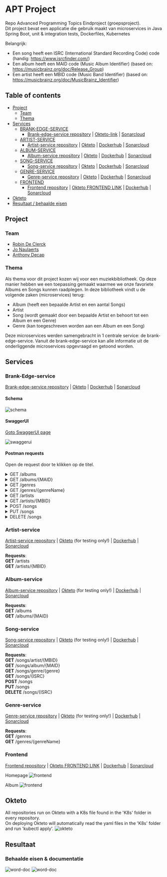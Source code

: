 # APT Project
Repo Advanced Programming Topics Eindproject (groepsproject).\
Dit project bevat een applicatie die gebruik maakt van microservices in Java Spring Boot, unit & integration tests, Dockerfiles, Kubernetes

Belangrijk:
- Een song heeft een ISRC (International Standard Recording Code) code (handig: https://www.isrcfinder.com/)
- Een album heeft een MAID code (Music Album Identifier)  (based on: https://musicbrainz.org/doc/Release_Group)
- Een artist heeft een MBID code (Music Band Identifier) (based on: https://musicbrainz.org/doc/MusicBrainz_Identifier)

## Table of contents

- [Project](#project)
  - [Team](#team)
  - [Thema](#thema)
- [Services](#services)
  - [BRANK-EDGE-SERVICE](#brank-edge-service)
    - [Brank-edge-service repository](https://github.com/RobinDeClerck/brank-edge-service) |
      [Okteto-link](https://brank-edge-service-server-robindeclerck.cloud.okteto.net/) |
      [Sonarcloud](https://sonarcloud.io/project/overview?id=RobinDeClerck_brank-edge-service)
  - [ARTIST-SERVICE](#brank-edge-service)
    - [Artist-service repository](https://github.com/RobinDeClerck/artist-service) |
      [Okteto](https://artist-service-server-robindeclerck.cloud.okteto.net) |
      [Dockerhub](https://hub.docker.com/repository/docker/robindeclerck/artist-service) |
      [Sonarcloud](https://sonarcloud.io/project/overview?id=RobinDeClerck_artist-service)
  - [ALBUM-SERVICE](#album-service)
    - [Album-service repository](https://github.com/RobinDeClerck/album-service) |
      [Okteto](https://album-service-server-robindeclerck.cloud.okteto.net) |
      [Dockerhub](https://hub.docker.com/repository/docker/robindeclerck/album-service) |
      [Sonarcloud](https://sonarcloud.io/project/overview?id=RobinDeClerck_album-service)
  - [SONG-SERVICE](#song-service)
    - [Song-service repository](https://github.com/anthonydecap/service-song) |
      [Okteto](https://song-service-server-robindeclerck.cloud.okteto.net/) |
      [Dockerhub](https://hub.docker.com/r/realnigel/song-service) |
      [Sonarcloud](https://sonarcloud.io/project/overview?id=anthonydecap_service-song)
  - [GENRE-SERVICE](#genre-service)
    - [Genre-service repository](https://github.com/JoNaulaerts/genre-service) |
      [Okteto](https://genre-service-server-robindeclerck.cloud.okteto.net/) |
      [Dockerhub](https://hub.docker.com/r/jonaulaerts/genre-service) |
      [Sonarcloud](https://sonarcloud.io/project/overview?id=JoNaulaerts_genre-service)
  - [FRONTEND](#frontend)
    - [Frontend repository](https://github.com/RobinDeClerck/music-frontend) |
      [Okteto FRONTEND LINK](https://frontend-server-robindeclerck.cloud.okteto.net/) |
      [Dockerhub](https://hub.docker.com/repository/docker/robindeclerck/music-frontend) |
      [Sonarcloud](https://sonarcloud.io/project/overview?id=RobinDeClerck_music-frontend)
- [Okteto](#okteto)
- [Resultaat / behaalde eisen](#resultaat)


## Project

### Team

- [Robin De Clerck](https://github.com/RobinDeClerck)
- [Jo Naulaerts](https://github.com/JoNaulaerts)
- [Anthony Decap](https://github.com/anthonydecap)

### Thema

Als thema voor dit project kozen wij voor een muziekbibliotheek. Op deze manier hebben we een toepassing gemaakt waarmee we onze favoriete Albums en Songs kunnen raadplegen. In deze bibliotheek vindt u de volgende zaken (microservices) terug:

- Album (heeft een bepaalde Artist en een aantal Songs)
- Artist
- Song (wordt gemaakt door een bepaalde Artist en behoort tot een Album en een Genre)
- Genre (kan toegeschreven worden aan een Album en een Song)

Deze microservices werden samengebracht in 1 centrale service: de brank-edge-service. Vanuit de brank-edge-service kan alle informatie uit de onderliggende microservices opgevraagd en getoond worden.

## Services

### Brank-Edge-service

[Brank-edge-service repository](https://github.com/RobinDeClerck/brank-edge-service) |
[Okteto](https://brank-edge-service-server-robindeclerck.cloud.okteto.net/) |
[Dockerhub](https://hub.docker.com/repository/docker/robindeclerck/brank-edge-service) |
[Sonarcloud](https://sonarcloud.io/project/overview?id=RobinDeClerck_brank-edge-service)

#### Schema

![schema](https://cdn.discordapp.com/attachments/668890794882629662/929112690348154970/APT-Schema.png)

#### SwaggerUI
[Goto SwaggerUI page](https://brank-edge-service-server-robindeclerck.cloud.okteto.net/swagger-ui.html)

![swaggerui](https://cdn.discordapp.com/attachments/668890794882629662/929112778541764628/unknown.png)


#### Postman requests

Open de request door te klikken op de titel.
<details><summary>GET /albums</summary>

Used: [https://brank-edge-service-server-robindeclerck.cloud.okteto.net/albums](https://brank-edge-service-server-robindeclerck.cloud.okteto.net/albums)

```json
[
  {
    "name": "Typhoons",
    "image": "https://i.scdn.co/image/ab67616d00001e02712b9c0f9a8d380e26a95c1c",
    "genre": "Rock",
    "artist": {
      "id": "61d742963c4cd92feb017481",
      "name": "Royal Blood",
      "type": "Rock duo",
      "originCountry": "United Kingdom",
      "members": [
        "Mike Kerr",
        "Ben Thatcher"
      ],
      "bannerImage": "https://i.scdn.co/image/ab676186000010164ecf014fa786e9c5dfffe37c",
      "mbid": "aa62b28e-b6d4-4086-91d4-e5fac1ed56f3"
    },
    "songs": [
      {
        "id": "61d742a0e3506c28e7334b5b",
        "genre": "Rock",
        "title": "string",
        "length": 0,
        "url": "string",
        "mbid": "aa62b28e-b6d4-4086-91d4-e5fac1ed56f3",
        "maid": "dd7e7ced-a44d-4ce5-9654-c60a0d71fc51",
        "isrc": "GBAHT2000193"
      },
      {
        "id": "61d742a0e3506c28e7334b5c",
        "genre": "Rock",
        "title": "Oblivion",
        "length": 161,
        "url": "3Ye5icBka8ODjcaEQakPvZ",
        "mbid": "aa62b28e-b6d4-4086-91d4-e5fac1ed56f3",
        "maid": "dd7e7ced-a44d-4ce5-9654-c60a0d71fc51",
        "isrc": "GBAHT2001120"
      },
      {
        "id": "61d742a0e3506c28e7334b5d",
        "genre": "Rock",
        "title": "Typhoons",
        "length": 236,
        "url": "5aFGo8wHEntVxFI8IF7Wuj",
        "mbid": "aa62b28e-b6d4-4086-91d4-e5fac1ed56f3",
        "maid": "dd7e7ced-a44d-4ce5-9654-c60a0d71fc51",
        "isrc": "GBAHT2001121"
      },
      {
        "id": "61d742a0e3506c28e7334b5e",
        "genre": "Rock",
        "title": "Who Needs Friends",
        "length": 190,
        "url": "7AXoSHtReIvoJPi5XKXecl",
        "mbid": "aa62b28e-b6d4-4086-91d4-e5fac1ed56f3",
        "maid": "dd7e7ced-a44d-4ce5-9654-c60a0d71fc51",
        "isrc": "GBAHT2001122"
      },
      {
        "id": "61d742a0e3506c28e7334b5f",
        "genre": "Rock",
        "title": "Million and One",
        "length": 258,
        "url": "7AXoSHtReIvoJPi5XKXecl",
        "mbid": "aa62b28e-b6d4-4086-91d4-e5fac1ed56f3",
        "maid": "dd7e7ced-a44d-4ce5-9654-c60a0d71fc51",
        "isrc": "GBAHT2001123"
      },
      {
        "id": "61d742a0e3506c28e7334b60",
        "genre": "Rock",
        "title": "Limbo",
        "length": 293,
        "url": "1P8BrsNLHWO5R0cK6zvyhc",
        "mbid": "aa62b28e-b6d4-4086-91d4-e5fac1ed56f3",
        "maid": "dd7e7ced-a44d-4ce5-9654-c60a0d71fc51",
        "isrc": "GBAHT2001124"
      },
      {
        "id": "61d742a0e3506c28e7334b61",
        "genre": "Rock",
        "title": "Either You Want It",
        "length": 180,
        "url": "1P8BrsNLHWO5R0cK6zvyhc",
        "mbid": "aa62b28e-b6d4-4086-91d4-e5fac1ed56f3",
        "maid": "dd7e7ced-a44d-4ce5-9654-c60a0d71fc51",
        "isrc": "GBAHT2001125"
      },
      {
        "id": "61d742a0e3506c28e7334b62",
        "genre": "Rock",
        "title": "Boilermaker",
        "length": 209,
        "url": "27BEATf1JFhKDmwJdpGVSk",
        "mbid": "aa62b28e-b6d4-4086-91d4-e5fac1ed56f3",
        "maid": "dd7e7ced-a44d-4ce5-9654-c60a0d71fc51",
        "isrc": "GBAHT2001126"
      },
      {
        "id": "61d742a0e3506c28e7334b63",
        "genre": "Rock",
        "title": "Mad Visions",
        "length": 189,
        "url": "3S66ufJ1RdjOKf2azjXWjI",
        "mbid": "aa62b28e-b6d4-4086-91d4-e5fac1ed56f3",
        "maid": "dd7e7ced-a44d-4ce5-9654-c60a0d71fc51",
        "isrc": "GBAHT2001127"
      },
      {
        "id": "61d742a1e3506c28e7334b64",
        "genre": "Rock",
        "title": "Hold On",
        "length": 194,
        "url": "5rUGbardlhPNzbHH3qOEOk",
        "mbid": "aa62b28e-b6d4-4086-91d4-e5fac1ed56f3",
        "maid": "dd7e7ced-a44d-4ce5-9654-c60a0d71fc51",
        "isrc": "GBAHT2001128"
      },
      {
        "id": "61d742a1e3506c28e7334b65",
        "genre": "Rock",
        "title": "All We Have Is Now",
        "length": 213,
        "url": "4CUyNgMxAFKFEf1KrbAEbY",
        "mbid": "aa62b28e-b6d4-4086-91d4-e5fac1ed56f3",
        "maid": "dd7e7ced-a44d-4ce5-9654-c60a0d71fc51",
        "isrc": "GBAHT2001129"
      }
    ],
    "release": "2021-04-30",
    "mbid": "aa62b28e-b6d4-4086-91d4-e5fac1ed56f3",
    "maid": "dd7e7ced-a44d-4ce5-9654-c60a0d71fc51"
  },
  {
    "name": "The Bends",
    "image": "https://i.scdn.co/image/ab67616d00001e029293c743fa542094336c5e12",
    "genre": "Rock",
    "artist": {
      "id": "61d742973c4cd92feb017485",
      "name": "Radiohead",
      "type": "Rock band",
      "originCountry": "United Kingdom",
      "members": [
        "Thom Yorke",
        "Jonny Greenwood",
        "Ed O'Brien",
        "Colin Greenwood",
        "Philip Selway"
      ],
      "bannerImage": "https://i.scdn.co/image/ab676186000010161802a4cbec82e078cc15cbb0",
      "mbid": "a74b1b7f-71a5-4011-9441-d0b5e4122711"
    },
    "songs": [
      {
        "id": "61d742a1e3506c28e7334b66",
        "genre": "Rock",
        "title": "Planet Telex",
        "length": 259,
        "url": "37JISltgxizbDAyNEEqkTY",
        "mbid": "a74b1b7f-71a5-4011-9441-d0b5e4122711",
        "maid": "b8048f24-c026-3398-b23a-b5e50716cbc7",
        "isrc": "GBAYE9400059"
      },
      {
        "id": "61d742a1e3506c28e7334b68",
        "genre": "Rock",
        "title": "High and Dry",
        "length": 257,
        "url": "2a1iMaoWQ5MnvLFBDv4qkf",
        "mbid": "a74b1b7f-71a5-4011-9441-d0b5e4122711",
        "maid": "b8048f24-c026-3398-b23a-b5e50716cbc7",
        "isrc": "GBAYE9400055"
      },
      {
        "id": "61d742a1e3506c28e7334b69",
        "genre": "Rock",
        "title": "Fake Plastic Trees",
        "length": 290,
        "url": "73CKjW3vsUXRpy3NnX4H7F",
        "mbid": "a74b1b7f-71a5-4011-9441-d0b5e4122711",
        "maid": "b8048f24-c026-3398-b23a-b5e50716cbc7",
        "isrc": "GBAYE9400056"
      },
      {
        "id": "61d742a1e3506c28e7334b6a",
        "genre": "Rock",
        "title": "Bones",
        "length": 189,
        "url": "76RAlQcfuQknnQFruYDj6Q",
        "mbid": "a74b1b7f-71a5-4011-9441-d0b5e4122711",
        "maid": "b8048f24-c026-3398-b23a-b5e50716cbc7",
        "isrc": "GBAYE9400057"
      },
      {
        "id": "61d742a1e3506c28e7334b6c",
        "genre": "Rock",
        "title": "Just",
        "length": 234,
        "url": "1dyTcli07c77mtQK3ahUZR",
        "mbid": "a74b1b7f-71a5-4011-9441-d0b5e4122711",
        "maid": "b8048f24-c026-3398-b23a-b5e50716cbc7",
        "isrc": "GBAYE9400060"
      },
      {
        "id": "61d742a1e3506c28e7334b6d",
        "genre": "Rock",
        "title": "My Iron Lung",
        "length": 276,
        "url": "0jyikFM0Umv0KlnrOEKtTG",
        "mbid": "a74b1b7f-71a5-4011-9441-d0b5e4122711",
        "maid": "b8048f24-c026-3398-b23a-b5e50716cbc7",
        "isrc": "GBAYE9400065"
      },
      {
        "id": "61d742a1e3506c28e7334b6e",
        "genre": "Rock",
        "title": "Bullet Proof ... I Wish I Was",
        "length": 208,
        "url": "5XuU9htN358NTMCcqRvfDV",
        "mbid": "a74b1b7f-71a5-4011-9441-d0b5e4122711",
        "maid": "b8048f24-c026-3398-b23a-b5e50716cbc7",
        "isrc": "GBAYE9400064"
      },
      {
        "id": "61d742a1e3506c28e7334b6f",
        "genre": "Rock",
        "title": "Black Star",
        "length": 247,
        "url": "6UO72VSXEONxdfLyABihs9",
        "mbid": "a74b1b7f-71a5-4011-9441-d0b5e4122711",
        "maid": "b8048f24-c026-3398-b23a-b5e50716cbc7",
        "isrc": "GBAYE9400063"
      },
      {
        "id": "61d742a1e3506c28e7334b70",
        "genre": "Rock",
        "title": "Sulk",
        "length": 222,
        "url": "1elQc2QcyuBkI8FUIbNvcy",
        "mbid": "a74b1b7f-71a5-4011-9441-d0b5e4122711",
        "maid": "b8048f24-c026-3398-b23a-b5e50716cbc7",
        "isrc": "GBAYE9400062"
      }
    ],
    "release": "1995-03-13",
    "mbid": "a74b1b7f-71a5-4011-9441-d0b5e4122711",
    "maid": "b8048f24-c026-3398-b23a-b5e50716cbc7"
  },
  {
    "name": "Pablo Honey",
    "image": "https://i.scdn.co/image/ab67616d00001e02df55e326ed144ab4f5cecf95",
    "genre": "Rock",
    "artist": {
      "id": "61d742973c4cd92feb017485",
      "name": "Radiohead",
      "type": "Rock band",
      "originCountry": "United Kingdom",
      "members": [
        "Thom Yorke",
        "Jonny Greenwood",
        "Ed O'Brien",
        "Colin Greenwood",
        "Philip Selway"
      ],
      "bannerImage": "https://i.scdn.co/image/ab676186000010161802a4cbec82e078cc15cbb0",
      "mbid": "a74b1b7f-71a5-4011-9441-d0b5e4122711"
    },
    "songs": [
      {
        "id": "61d742a1e3506c28e7334b72",
        "genre": "Rock",
        "title": "You",
        "length": 208,
        "url": "5KZ0qobWEFl892YjIC02SE",
        "mbid": "a74b1b7f-71a5-4011-9441-d0b5e4122711",
        "maid": "cd76f76b-ff15-3784-a71d-4da3078a6851",
        "isrc": "GBAYE9200113"
      },
      {
        "id": "61d742a1e3506c28e7334b73",
        "genre": "Rock",
        "title": "Creep",
        "length": 238,
        "url": "70LcF31zb1H0PyJoS1Sx1r",
        "mbid": "a74b1b7f-71a5-4011-9441-d0b5e4122711",
        "maid": "cd76f76b-ff15-3784-a71d-4da3078a6851",
        "isrc": "GBAYE9200070"
      },
      {
        "id": "61d742a1e3506c28e7334b74",
        "genre": "Rock",
        "title": "How Do You?",
        "length": 132,
        "url": "5qsgK2wcodYCEbgbdCpYOG",
        "mbid": "a74b1b7f-71a5-4011-9441-d0b5e4122711",
        "maid": "cd76f76b-ff15-3784-a71d-4da3078a6851",
        "isrc": "GBAYE9300105"
      },
      {
        "id": "61d742a1e3506c28e7334b75",
        "genre": "Rock",
        "title": "Stop Whispering",
        "length": 325,
        "url": "3CbAW3GjkBKfErt4LLbSzr",
        "mbid": "a74b1b7f-71a5-4011-9441-d0b5e4122711",
        "maid": "cd76f76b-ff15-3784-a71d-4da3078a6851",
        "isrc": "GBAYE9300106"
      },
      {
        "id": "61d742a1e3506c28e7334b76",
        "genre": "Rock",
        "title": "Thinking About You",
        "length": 144,
        "url": "46tfxn5lP7Qsbz7NHsj9iu",
        "mbid": "a74b1b7f-71a5-4011-9441-d0b5e4122711",
        "maid": "cd76f76b-ff15-3784-a71d-4da3078a6851",
        "isrc": "GBAYE9200114"
      },
      {
        "id": "61d742a1e3506c28e7334b77",
        "genre": "Rock",
        "title": "Anyone Can Play Guitar",
        "length": 217,
        "url": "23oUaizFBFVFI5PxJrkiO5",
        "mbid": "a74b1b7f-71a5-4011-9441-d0b5e4122711",
        "maid": "cd76f76b-ff15-3784-a71d-4da3078a6851",
        "isrc": "GBAYE9300107"
      },
      {
        "id": "61d742a1e3506c28e7334b78",
        "genre": "Rock",
        "title": "Ripcord",
        "length": 189,
        "url": "2wOvYLilnDJfuPXGHGFAWZ",
        "mbid": "a74b1b7f-71a5-4011-9441-d0b5e4122711",
        "maid": "cd76f76b-ff15-3784-a71d-4da3078a6851",
        "isrc": "GBAYE9300108"
      },
      {
        "id": "61d742a1e3506c28e7334b79",
        "genre": "Rock",
        "title": "Vegetable",
        "length": 192,
        "url": "6HbWoyinLdXPZmk6xONuKw",
        "mbid": "a74b1b7f-71a5-4011-9441-d0b5e4122711",
        "maid": "cd76f76b-ff15-3784-a71d-4da3078a6851",
        "isrc": "GBAYE9300109"
      },
      {
        "id": "61d742a1e3506c28e7334b7a",
        "genre": "Rock",
        "title": "Prove Yourself",
        "length": 145,
        "url": "0GDuL9TCO41PgsrKWBSGlm",
        "mbid": "a74b1b7f-71a5-4011-9441-d0b5e4122711",
        "maid": "cd76f76b-ff15-3784-a71d-4da3078a6851",
        "isrc": "GBAYE9200115"
      },
      {
        "id": "61d742a1e3506c28e7334b7b",
        "genre": "Rock",
        "title": "I Can't",
        "length": 253,
        "url": "13nQ70PnhDnTkYqCmdg3sy",
        "mbid": "a74b1b7f-71a5-4011-9441-d0b5e4122711",
        "maid": "cd76f76b-ff15-3784-a71d-4da3078a6851",
        "isrc": "GBAYE9300110"
      },
      {
        "id": "61d742a1e3506c28e7334b7c",
        "genre": "Rock",
        "title": "Lurgee",
        "length": 187,
        "url": "30C1FoJzEhNUILsxghioGz",
        "mbid": "a74b1b7f-71a5-4011-9441-d0b5e4122711",
        "maid": "cd76f76b-ff15-3784-a71d-4da3078a6851",
        "isrc": "GBAYE9200116"
      },
      {
        "id": "61d742a1e3506c28e7334b7d",
        "genre": "Rock",
        "title": "Blow Out",
        "length": 282,
        "url": "5XpcTQlNnfIQbiWE4hvYo7",
        "mbid": "a74b1b7f-71a5-4011-9441-d0b5e4122711",
        "maid": "cd76f76b-ff15-3784-a71d-4da3078a6851",
        "isrc": "GBAYE9300111"
      }
    ],
    "release": "1993-02-22",
    "mbid": "a74b1b7f-71a5-4011-9441-d0b5e4122711",
    "maid": "cd76f76b-ff15-3784-a71d-4da3078a6851"
  },
  {
    "name": "Reggatta de Blanc",
    "image": "https://i.scdn.co/image/ab67616d00001e028ec81cc654b45ade8bdf1486",
    "genre": "Rock",
    "artist": {
      "id": "61d742963c4cd92feb017480",
      "name": "The Police",
      "type": "Rock band",
      "originCountry": "United Kingdom",
      "members": [
        "Sting",
        "Stewart Copeland",
        "Andy Summers",
        "Henry Padovani"
      ],
      "bannerImage": "https://i.scdn.co/image/ab67618600001016af496a5f2377f1149d2a5cf3",
      "mbid": "9e0e2b01-41db-4008-bd8b-988977d6019a"
    },
    "songs": [
      {
        "id": "61d742a1e3506c28e7334b7e",
        "genre": "Rock",
        "title": "Message In A Bottle",
        "length": 290,
        "url": "1oYYd2gnWZYrt89EBXdFiO",
        "mbid": "9e0e2b01-41db-4008-bd8b-988977d6019a",
        "maid": "2b98e6d7-a521-332f-961e-d281ba33ba3d",
        "isrc": "GBAAM0201170"
      },
      {
        "id": "61d742a1e3506c28e7334b7f",
        "genre": "Rock",
        "title": "Reggatta De Blanc",
        "length": 185,
        "url": "2EEp2vTGSRDSLHWUF80EZZ",
        "mbid": "9e0e2b01-41db-4008-bd8b-988977d6019a",
        "maid": "2b98e6d7-a521-332f-961e-d281ba33ba3d",
        "isrc": "GBAAM0201171"
      },
      {
        "id": "61d742a1e3506c28e7334b80",
        "genre": "Rock",
        "title": "It's Alright For You",
        "length": 192,
        "url": "5fTI7JCaMRK09WtwG8ZrRK",
        "mbid": "9e0e2b01-41db-4008-bd8b-988977d6019a",
        "maid": "2b98e6d7-a521-332f-961e-d281ba33ba3d",
        "isrc": "GBAAM0201172"
      },
      {
        "id": "61d742a1e3506c28e7334b81",
        "genre": "Rock",
        "title": "Bring On The Night",
        "length": 255,
        "url": "4EkNINvDLeGgIL4zYGsYPb",
        "mbid": "9e0e2b01-41db-4008-bd8b-988977d6019a",
        "maid": "2b98e6d7-a521-332f-961e-d281ba33ba3d",
        "isrc": "GBAAM0201173"
      },
      {
        "id": "61d742a2e3506c28e7334b82",
        "genre": "Rock",
        "title": "Deathwish",
        "length": 251,
        "url": "4i3SC58kB65zfKo1oOW1q9",
        "mbid": "9e0e2b01-41db-4008-bd8b-988977d6019a",
        "maid": "2b98e6d7-a521-332f-961e-d281ba33ba3d",
        "isrc": "GBAAM0201174"
      },
      {
        "id": "61d742a2e3506c28e7334b83",
        "genre": "Rock",
        "title": "Walking On The Moon",
        "length": 300,
        "url": "62uLNJgVZaFiEiKV4LpoYJ",
        "mbid": "9e0e2b01-41db-4008-bd8b-988977d6019a",
        "maid": "2b98e6d7-a521-332f-961e-d281ba33ba3d",
        "isrc": "GBAAM0201175"
      },
      {
        "id": "61d742a2e3506c28e7334b84",
        "genre": "Rock",
        "title": "On Any Other Day",
        "length": 176,
        "url": "6rN4PWNTD8AY1mfLslqrQG",
        "mbid": "9e0e2b01-41db-4008-bd8b-988977d6019a",
        "maid": "2b98e6d7-a521-332f-961e-d281ba33ba3d",
        "isrc": "GBAAM0201176"
      },
      {
        "id": "61d742a2e3506c28e7334b85",
        "genre": "Rock",
        "title": "The Bed's Too Big Without You",
        "length": 265,
        "url": "3PfBnnkOf0LbCw2jixUCQG",
        "mbid": "9e0e2b01-41db-4008-bd8b-988977d6019a",
        "maid": "2b98e6d7-a521-332f-961e-d281ba33ba3d",
        "isrc": "GBAAM0201177"
      },
      {
        "id": "61d742a2e3506c28e7334b86",
        "genre": "Rock",
        "title": "Contact",
        "length": 157,
        "url": "5MuKkqc8lnzldouHA0MwgL",
        "mbid": "9e0e2b01-41db-4008-bd8b-988977d6019a",
        "maid": "2b98e6d7-a521-332f-961e-d281ba33ba3d",
        "isrc": "GBAAM0201178"
      },
      {
        "id": "61d742a2e3506c28e7334b87",
        "genre": "Rock",
        "title": "Does Everyone Stare",
        "length": 227,
        "url": "45BfHifOOhDpyPJn7El1JU",
        "mbid": "9e0e2b01-41db-4008-bd8b-988977d6019a",
        "maid": "2b98e6d7-a521-332f-961e-d281ba33ba3d",
        "isrc": "GBAAM0201179"
      },
      {
        "id": "61d742a2e3506c28e7334b88",
        "genre": "Rock",
        "title": "No Time This Time",
        "length": 197,
        "url": "5qolpk9X28wwWLGE8sZ328",
        "mbid": "9e0e2b01-41db-4008-bd8b-988977d6019a",
        "maid": "2b98e6d7-a521-332f-961e-d281ba33ba3d",
        "isrc": "GBAAM0201180"
      }
    ],
    "release": "1979-10-02",
    "mbid": "9e0e2b01-41db-4008-bd8b-988977d6019a",
    "maid": "2b98e6d7-a521-332f-961e-d281ba33ba3d"
  },
  {
    "name": "Black Holes and Revelations",
    "image": "https://i.scdn.co/image/ab67616d00001e0228933b808bfb4cbbd0385400",
    "genre": "Rock",
    "artist": {
      "id": "61d742963c4cd92feb017482",
      "name": "Muse",
      "type": "Rock band",
      "originCountry": "United Kingdom",
      "members": [
        "Matt Bellamy",
        "Chris Wolstenholme",
        "Dominic Howard"
      ],
      "bannerImage": "https://i.scdn.co/image/ab67618600001016ef59f1c62339f247d38ded80",
      "mbid": "9c9f1380-2516-4fc9-a3e6-f9f61941d090"
    },
    "songs": [
      {
        "id": "61d742a2e3506c28e7334b89",
        "genre": "Rock",
        "title": "Take a Bow",
        "length": 275,
        "url": "4jrCMOG9OPe6iF4vWFxatb",
        "mbid": "9c9f1380-2516-4fc9-a3e6-f9f61941d090",
        "maid": "af2e8e23-e9c3-4e67-8ad8-66387c5898fd",
        "isrc": "GBAHT0500591"
      },
      {
        "id": "61d742a2e3506c28e7334b8a",
        "genre": "Rock",
        "title": "Starlight",
        "length": 240,
        "url": "3skn2lauGk7Dx6bVIt5DVj",
        "mbid": "9c9f1380-2516-4fc9-a3e6-f9f61941d090",
        "maid": "af2e8e23-e9c3-4e67-8ad8-66387c5898fd",
        "isrc": "GBAHT0500592"
      },
      {
        "id": "61d742a2e3506c28e7334b8b",
        "genre": "Rock",
        "title": "Supermassive Black Hole",
        "length": 212,
        "url": "3lPr8ghNDBLc2uZovNyLs9",
        "mbid": "9c9f1380-2516-4fc9-a3e6-f9f61941d090",
        "maid": "af2e8e23-e9c3-4e67-8ad8-66387c5898fd",
        "isrc": "GBAHT0500593"
      },
      {
        "id": "61d742a2e3506c28e7334b8c",
        "genre": "Rock",
        "title": "Map of the Problematique",
        "length": 258,
        "url": "5YXr4AGfUQpLSxtFSsKUh6",
        "mbid": "9c9f1380-2516-4fc9-a3e6-f9f61941d090",
        "maid": "af2e8e23-e9c3-4e67-8ad8-66387c5898fd",
        "isrc": "GBAHT0500594"
      },
      {
        "id": "61d742a2e3506c28e7334b8d",
        "genre": "Rock",
        "title": "Soldier's Poem",
        "length": 124,
        "url": "6jH5aCuXgtygWpx7BF54at",
        "mbid": "9c9f1380-2516-4fc9-a3e6-f9f61941d090",
        "maid": "af2e8e23-e9c3-4e67-8ad8-66387c5898fd",
        "isrc": "GBAHT0500595"
      },
      {
        "id": "61d742a2e3506c28e7334b8e",
        "genre": "Rock",
        "title": "Invincible",
        "length": 301,
        "url": "2zmR3FG7iOGDAdwrVPzdg9",
        "mbid": "9c9f1380-2516-4fc9-a3e6-f9f61941d090",
        "maid": "af2e8e23-e9c3-4e67-8ad8-66387c5898fd",
        "isrc": "GBAHT0500596"
      },
      {
        "id": "61d742a2e3506c28e7334b8f",
        "genre": "Rock",
        "title": "Assassin",
        "length": 211,
        "url": "6JnFVmPyJvjnfBag0hhIFa",
        "mbid": "9c9f1380-2516-4fc9-a3e6-f9f61941d090",
        "maid": "af2e8e23-e9c3-4e67-8ad8-66387c5898fd",
        "isrc": "GBAHT0500597"
      },
      {
        "id": "61d742a2e3506c28e7334b90",
        "genre": "Rock",
        "title": "Exo-Politics",
        "length": 233,
        "url": "20vZII9Yu52czI9Fk4p39r",
        "mbid": "9c9f1380-2516-4fc9-a3e6-f9f61941d090",
        "maid": "af2e8e23-e9c3-4e67-8ad8-66387c5898fd",
        "isrc": "GBAHT0500601"
      },
      {
        "id": "61d742a2e3506c28e7334b91",
        "genre": "Rock",
        "title": "City of Delusion",
        "length": 288,
        "url": "3Sno9FE8r2uz8QP0MtnTPL",
        "mbid": "9c9f1380-2516-4fc9-a3e6-f9f61941d090",
        "maid": "af2e8e23-e9c3-4e67-8ad8-66387c5898fd",
        "isrc": "GBAHT0500599"
      },
      {
        "id": "61d742a2e3506c28e7334b92",
        "genre": "Rock",
        "title": "Hoodoo",
        "length": 223,
        "url": "0EkE0ripJ9OFNzvZANzo5C",
        "mbid": "9c9f1380-2516-4fc9-a3e6-f9f61941d090",
        "maid": "af2e8e23-e9c3-4e67-8ad8-66387c5898fd",
        "isrc": "GBAHT0500598"
      },
      {
        "id": "61d742a2e3506c28e7334b93",
        "genre": "Rock",
        "title": "Knights of Cydonia",
        "length": 366,
        "url": "7ouMYWpwJ422jRcDASZB7P",
        "mbid": "9c9f1380-2516-4fc9-a3e6-f9f61941d090",
        "maid": "af2e8e23-e9c3-4e67-8ad8-66387c5898fd",
        "isrc": "GBAHT0500600"
      },
      {
        "id": "61d742a2e3506c28e7334b94",
        "genre": "Rock",
        "title": "Glorious",
        "length": 281,
        "url": "6IfitwQQ1Gu9g9QnLWDHRY",
        "mbid": "9c9f1380-2516-4fc9-a3e6-f9f61941d090",
        "maid": "af2e8e23-e9c3-4e67-8ad8-66387c5898fd",
        "isrc": "GBAHT0600546"
      }
    ],
    "release": "2006-07-03",
    "mbid": "9c9f1380-2516-4fc9-a3e6-f9f61941d090",
    "maid": "af2e8e23-e9c3-4e67-8ad8-66387c5898fd"
  },
  {
    "name": "The Resistance",
    "image": "https://i.scdn.co/image/ab67616d00001e02b6d4566db0d12894a1a3b7a2",
    "genre": "Rock",
    "artist": {
      "id": "61d742963c4cd92feb017482",
      "name": "Muse",
      "type": "Rock band",
      "originCountry": "United Kingdom",
      "members": [
        "Matt Bellamy",
        "Chris Wolstenholme",
        "Dominic Howard"
      ],
      "bannerImage": "https://i.scdn.co/image/ab67618600001016ef59f1c62339f247d38ded80",
      "mbid": "9c9f1380-2516-4fc9-a3e6-f9f61941d090"
    },
    "songs": [
      {
        "id": "61d742a2e3506c28e7334b95",
        "genre": "Rock",
        "title": "Uprising",
        "length": 304,
        "url": "4VqPOruhp5EdPBeR92t6lQ",
        "mbid": "9c9f1380-2516-4fc9-a3e6-f9f61941d090",
        "maid": "8411a4db-e104-4e45-995f-24b2f1849437",
        "isrc": "GBAHT0900320"
      },
      {
        "id": "61d742a2e3506c28e7334b96",
        "genre": "Rock",
        "title": "Resistance",
        "length": 346,
        "url": "1C2QJNTmsTxCDBuIgai8QV",
        "mbid": "9c9f1380-2516-4fc9-a3e6-f9f61941d090",
        "maid": "8411a4db-e104-4e45-995f-24b2f1849437",
        "isrc": "GBAHT0900321"
      },
      {
        "id": "61d742a2e3506c28e7334b97",
        "genre": "Rock",
        "title": "Undisclosed Desires",
        "length": 235,
        "url": "0It6VJoMAare1zdV2wxqZq",
        "mbid": "9c9f1380-2516-4fc9-a3e6-f9f61941d090",
        "maid": "8411a4db-e104-4e45-995f-24b2f1849437",
        "isrc": "GBAHT0900322"
      },
      {
        "id": "61d742a2e3506c28e7334b98",
        "genre": "Rock",
        "title": "United States of Eurasia (+Collateral Damage)",
        "length": 347,
        "url": "0tHbQRjL5phd8OoYl2Bdnd",
        "mbid": "9c9f1380-2516-4fc9-a3e6-f9f61941d090",
        "maid": "8411a4db-e104-4e45-995f-24b2f1849437",
        "isrc": "GBAHT0900323"
      },
      {
        "id": "61d742a2e3506c28e7334b99",
        "genre": "Rock",
        "title": "Guiding Light",
        "length": 253,
        "url": "7jZ5A8bf63qYaUXfuGoxVk",
        "mbid": "9c9f1380-2516-4fc9-a3e6-f9f61941d090",
        "maid": "8411a4db-e104-4e45-995f-24b2f1849437",
        "isrc": "GBAHT0900324"
      },
      {
        "id": "61d742a2e3506c28e7334b9a",
        "genre": "Rock",
        "title": "Unnatural Selection",
        "length": 414,
        "url": "28FJMlLUu9NHuwlZWFKDn7",
        "mbid": "9c9f1380-2516-4fc9-a3e6-f9f61941d090",
        "maid": "8411a4db-e104-4e45-995f-24b2f1849437",
        "isrc": "GBAHT0900325"
      },
      {
        "id": "61d742a2e3506c28e7334b9b",
        "genre": "Rock",
        "title": "MK Ultra",
        "length": 246,
        "url": "0MrkZz4D3fGlEkhebjPPrh",
        "mbid": "9c9f1380-2516-4fc9-a3e6-f9f61941d090",
        "maid": "8411a4db-e104-4e45-995f-24b2f1849437",
        "isrc": "GBAHT0900326"
      },
      {
        "id": "61d742a2e3506c28e7334b9c",
        "genre": "Rock",
        "title": "I Belong to You (+Mon Coeur S'Ouvre a Ta Voix)",
        "length": 338,
        "url": "114rzL6VEy9bb3amPcY3tw",
        "mbid": "9c9f1380-2516-4fc9-a3e6-f9f61941d090",
        "maid": "8411a4db-e104-4e45-995f-24b2f1849437",
        "isrc": "GBAHT0900327"
      },
      {
        "id": "61d742a2e3506c28e7334b9d",
        "genre": "Rock",
        "title": "Exogenesis: Symphony Pt. 1 (Overture)",
        "length": 258,
        "url": "6zkhhG8iQ8waiwGkQuhoE1",
        "mbid": "9c9f1380-2516-4fc9-a3e6-f9f61941d090",
        "maid": "8411a4db-e104-4e45-995f-24b2f1849437",
        "isrc": "GBAHT0900328"
      },
      {
        "id": "61d742a2e3506c28e7334b9e",
        "genre": "Rock",
        "title": "Exogenesis: Symphony Pt. 2 (Cross-pollination)",
        "length": 236,
        "url": "39kUTBz4uJoy5VtmIybz9D",
        "mbid": "9c9f1380-2516-4fc9-a3e6-f9f61941d090",
        "maid": "8411a4db-e104-4e45-995f-24b2f1849437",
        "isrc": "GBAHT0900329"
      },
      {
        "id": "61d742a2e3506c28e7334b9f",
        "genre": "Rock",
        "title": "Exogenesis: Symphony Pt. 3 (Redemption)",
        "length": 287,
        "url": "76ZDwA8uTyMys4LIS3pBUX",
        "mbid": "9c9f1380-2516-4fc9-a3e6-f9f61941d090",
        "maid": "8411a4db-e104-4e45-995f-24b2f1849437",
        "isrc": "GBAHT0900330"
      }
    ],
    "release": "2009-09-11",
    "mbid": "9c9f1380-2516-4fc9-a3e6-f9f61941d090",
    "maid": "8411a4db-e104-4e45-995f-24b2f1849437"
  }
]
```

</details>

<details><summary>GET /albums/{MAID}</summary>

Used: [https://brank-edge-service-server-robindeclerck.cloud.okteto.net/albums/dd7e7ced-a44d-4ce5-9654-c60a0d71fc51](https://brank-edge-service-server-robindeclerck.cloud.okteto.net/albums/dd7e7ced-a44d-4ce5-9654-c60a0d71fc51) 

```json
{
  "name": "Typhoons",
  "image": "https://i.scdn.co/image/ab67616d00001e02712b9c0f9a8d380e26a95c1c",
  "genre": "Rock",
  "artist": {
    "id": "61d742963c4cd92feb017481",
    "name": "Royal Blood",
    "type": "Rock duo",
    "originCountry": "United Kingdom",
    "members": [
      "Mike Kerr",
      "Ben Thatcher"
    ],
    "bannerImage": "https://i.scdn.co/image/ab676186000010164ecf014fa786e9c5dfffe37c",
    "mbid": "aa62b28e-b6d4-4086-91d4-e5fac1ed56f3"
  },
  "songs": [
    {
      "id": "61d742a0e3506c28e7334b5b",
      "genre": "Rock",
      "title": "string",
      "length": 0,
      "url": "string",
      "mbid": "aa62b28e-b6d4-4086-91d4-e5fac1ed56f3",
      "maid": "dd7e7ced-a44d-4ce5-9654-c60a0d71fc51",
      "isrc": "GBAHT2000193"
    },
    {
      "id": "61d742a0e3506c28e7334b5c",
      "genre": "Rock",
      "title": "Oblivion",
      "length": 161,
      "url": "3Ye5icBka8ODjcaEQakPvZ",
      "mbid": "aa62b28e-b6d4-4086-91d4-e5fac1ed56f3",
      "maid": "dd7e7ced-a44d-4ce5-9654-c60a0d71fc51",
      "isrc": "GBAHT2001120"
    },
    {
      "id": "61d742a0e3506c28e7334b5d",
      "genre": "Rock",
      "title": "Typhoons",
      "length": 236,
      "url": "5aFGo8wHEntVxFI8IF7Wuj",
      "mbid": "aa62b28e-b6d4-4086-91d4-e5fac1ed56f3",
      "maid": "dd7e7ced-a44d-4ce5-9654-c60a0d71fc51",
      "isrc": "GBAHT2001121"
    },
    {
      "id": "61d742a0e3506c28e7334b5e",
      "genre": "Rock",
      "title": "Who Needs Friends",
      "length": 190,
      "url": "7AXoSHtReIvoJPi5XKXecl",
      "mbid": "aa62b28e-b6d4-4086-91d4-e5fac1ed56f3",
      "maid": "dd7e7ced-a44d-4ce5-9654-c60a0d71fc51",
      "isrc": "GBAHT2001122"
    },
    {
      "id": "61d742a0e3506c28e7334b5f",
      "genre": "Rock",
      "title": "Million and One",
      "length": 258,
      "url": "7AXoSHtReIvoJPi5XKXecl",
      "mbid": "aa62b28e-b6d4-4086-91d4-e5fac1ed56f3",
      "maid": "dd7e7ced-a44d-4ce5-9654-c60a0d71fc51",
      "isrc": "GBAHT2001123"
    },
    {
      "id": "61d742a0e3506c28e7334b60",
      "genre": "Rock",
      "title": "Limbo",
      "length": 293,
      "url": "1P8BrsNLHWO5R0cK6zvyhc",
      "mbid": "aa62b28e-b6d4-4086-91d4-e5fac1ed56f3",
      "maid": "dd7e7ced-a44d-4ce5-9654-c60a0d71fc51",
      "isrc": "GBAHT2001124"
    },
    {
      "id": "61d742a0e3506c28e7334b61",
      "genre": "Rock",
      "title": "Either You Want It",
      "length": 180,
      "url": "1P8BrsNLHWO5R0cK6zvyhc",
      "mbid": "aa62b28e-b6d4-4086-91d4-e5fac1ed56f3",
      "maid": "dd7e7ced-a44d-4ce5-9654-c60a0d71fc51",
      "isrc": "GBAHT2001125"
    },
    {
      "id": "61d742a0e3506c28e7334b62",
      "genre": "Rock",
      "title": "Boilermaker",
      "length": 209,
      "url": "27BEATf1JFhKDmwJdpGVSk",
      "mbid": "aa62b28e-b6d4-4086-91d4-e5fac1ed56f3",
      "maid": "dd7e7ced-a44d-4ce5-9654-c60a0d71fc51",
      "isrc": "GBAHT2001126"
    },
    {
      "id": "61d742a0e3506c28e7334b63",
      "genre": "Rock",
      "title": "Mad Visions",
      "length": 189,
      "url": "3S66ufJ1RdjOKf2azjXWjI",
      "mbid": "aa62b28e-b6d4-4086-91d4-e5fac1ed56f3",
      "maid": "dd7e7ced-a44d-4ce5-9654-c60a0d71fc51",
      "isrc": "GBAHT2001127"
    },
    {
      "id": "61d742a1e3506c28e7334b64",
      "genre": "Rock",
      "title": "Hold On",
      "length": 194,
      "url": "5rUGbardlhPNzbHH3qOEOk",
      "mbid": "aa62b28e-b6d4-4086-91d4-e5fac1ed56f3",
      "maid": "dd7e7ced-a44d-4ce5-9654-c60a0d71fc51",
      "isrc": "GBAHT2001128"
    },
    {
      "id": "61d742a1e3506c28e7334b65",
      "genre": "Rock",
      "title": "All We Have Is Now",
      "length": 213,
      "url": "4CUyNgMxAFKFEf1KrbAEbY",
      "mbid": "aa62b28e-b6d4-4086-91d4-e5fac1ed56f3",
      "maid": "dd7e7ced-a44d-4ce5-9654-c60a0d71fc51",
      "isrc": "GBAHT2001129"
    }
  ],
  "release": "2021-04-30",
  "mbid": "aa62b28e-b6d4-4086-91d4-e5fac1ed56f3",
  "maid": "dd7e7ced-a44d-4ce5-9654-c60a0d71fc51"
}
```

</details>

<details><summary>GET /genres</summary>

Used: [https://brank-edge-service-server-robindeclerck.cloud.okteto.net/genres](https://brank-edge-service-server-robindeclerck.cloud.okteto.net/genres)

```json
[
  {
    "genreName": "Rock",
    "description": "Rock music is a broad genre of popular music that originated as \"rock and roll\" in the United States in the late 1940s and early 1950s, developing into a range of different styles in the mid-1960s and later, particularly in the United States and the United Kingdom."
  },
  {
    "genreName": "Heavy Metal",
    "description": "Heavy metal (or simply metal) is a genre of rock music that developed in the late 1960s and early 1970s, largely in the United Kingdom and the United States."
  },
  {
    "genreName": "Pop",
    "description": "Pop is a genre of popular music that originated in its modern form during the mid-1950s in the United States and the United Kingdom."
  },
  {
    "genreName": "Blues",
    "description": "Blues is a music genre and musical form which was originated in the Deep South of the United States around the 1860s by African-Americans from roots in African-American work songs and spirituals."
  },
  {
    "genreName": "Punk rock",
    "description": "Punk rock (or simply punk) is a music genre that emerged in the mid-1970s. Rooted in 1960s garage rock, punk bands rejected the perceived excesses of mainstream 1970s rock."
  },
  {
    "genreName": "Jazz",
    "description": "Jazz is a music genre that originated in the African-American communities of New Orleans, Louisiana, United States, in the late 19th and early 20th centuries, with its roots in blues and ragtime."
  },
  {
    "genreName": "Grunge",
    "description": "Grunge (sometimes referred to as the Seattle sound) is an alternative rock genre and subculture that emerged during the mid-1980s in the American Pacific Northwest state of Washington, particularly in Seattle and nearby towns."
  },
  {
    "genreName": "New wave",
    "description": "New wave is a broad music genre that encompasses numerous pop-oriented styles from the late 1970s and the 1980s. It was originally used as a catch-all for the music that emerged after punk rock, including punk itself, but may be viewed retrospectively as a more accessible counterpart of post-punk."
  }
]
```

</details>
<details><summary>GET /genres/{genreName}</summary>

Used: [https://brank-edge-service-server-robindeclerck.cloud.okteto.net/genres/Rock](https://brank-edge-service-server-robindeclerck.cloud.okteto.net/genres/Rock)

```json
{
  "genreName": "Rock",
  "description": "Rock music is a broad genre of popular music that originated as \"rock and roll\" in the United States in the late 1940s and early 1950s, developing into a range of different styles in the mid-1960s and later, particularly in the United States and the United Kingdom."
}
```

</details>
<details><summary>GET /artists</summary>

used: [https://brank-edge-service-server-robindeclerck.cloud.okteto.net/artists](https://brank-edge-service-server-robindeclerck.cloud.okteto.net/artists)

```json
[
  {
    "id": "61d742963c4cd92feb017480",
    "name": "The Police",
    "type": "Rock band",
    "originCountry": "United Kingdom",
    "members": [
      "Sting",
      "Stewart Copeland",
      "Andy Summers",
      "Henry Padovani"
    ],
    "bannerImage": "https://i.scdn.co/image/ab67618600001016af496a5f2377f1149d2a5cf3",
    "mbid": "9e0e2b01-41db-4008-bd8b-988977d6019a"
  },
  {
    "id": "61d742963c4cd92feb017481",
    "name": "Royal Blood",
    "type": "Rock duo",
    "originCountry": "United Kingdom",
    "members": [
      "Mike Kerr",
      "Ben Thatcher"
    ],
    "bannerImage": "https://i.scdn.co/image/ab676186000010164ecf014fa786e9c5dfffe37c",
    "mbid": "aa62b28e-b6d4-4086-91d4-e5fac1ed56f3"
  },
  {
    "id": "61d742963c4cd92feb017482",
    "name": "Muse",
    "type": "Rock band",
    "originCountry": "United Kingdom",
    "members": [
      "Matt Bellamy",
      "Chris Wolstenholme",
      "Dominic Howard"
    ],
    "bannerImage": "https://i.scdn.co/image/ab67618600001016ef59f1c62339f247d38ded80",
    "mbid": "9c9f1380-2516-4fc9-a3e6-f9f61941d090"
  },
  {
    "id": "61d742963c4cd92feb017483",
    "name": "Red Hot Chili Peppers",
    "type": "Rock band",
    "originCountry": "California",
    "members": [
      "Anthony Kiedis",
      "John Frusciante",
      "Dave Navarro",
      "Chad Smith",
      "Flea",
      "Josh Klinghoffer",
      "Hillel Slovak",
      "Jack Irons",
      "Jack Sherman",
      "Cliff Martinez",
      "Arik Marshall",
      "D.H. Peligro",
      "Jesse Tobias",
      "DeWayne McKnight"
    ],
    "bannerImage": "https://i.scdn.co/image/ab676186000010168de7d477c0febe421ea84332",
    "mbid": "8bfac288-ccc5-448d-9573-c33ea2aa5c30"
  },
  {
    "id": "61d742963c4cd92feb017484",
    "name": "R.E.M.",
    "type": "Rock band",
    "originCountry": "Georgia",
    "members": [
      "Michael Stipe",
      "Peter Buck",
      "Bill Berry",
      "Mike Mills"
    ],
    "bannerImage": "https://i.scdn.co/image/ab67618600001016c210c5b1c9b555891662e79f",
    "mbid": "ea4dfa26-f633-4da6-a52a-f49ea4897b58"
  },
  {
    "id": "61d742973c4cd92feb017485",
    "name": "Radiohead",
    "type": "Rock band",
    "originCountry": "United Kingdom",
    "members": [
      "Thom Yorke",
      "Jonny Greenwood",
      "Ed O'Brien",
      "Colin Greenwood",
      "Philip Selway"
    ],
    "bannerImage": "https://i.scdn.co/image/ab676186000010161802a4cbec82e078cc15cbb0",
    "mbid": "a74b1b7f-71a5-4011-9441-d0b5e4122711"
  }
]
```

</details>

<details><summary>GET /artists/{MBID}</summary>

used: [https://brank-edge-service-server-robindeclerck.cloud.okteto.net/artists/9e0e2b01-41db-4008-bd8b-988977d6019a](https://brank-edge-service-server-robindeclerck.cloud.okteto.net/artists/9e0e2b01-41db-4008-bd8b-988977d6019a)

```json
{
  "id": "61d742963c4cd92feb017480",
  "name": "The Police",
  "type": "Rock band",
  "originCountry": "United Kingdom",
  "members": [
    "Sting",
    "Stewart Copeland",
    "Andy Summers",
    "Henry Padovani"
  ],
  "bannerImage": "https://i.scdn.co/image/ab67618600001016af496a5f2377f1149d2a5cf3",
  "mbid": "9e0e2b01-41db-4008-bd8b-988977d6019a"
}
```

</details>

<details><summary>POST /songs</summary>

used: [http://localhost:8050/songs?isrc=GBAHT2000193&mbid=aa62b28e-b6d4-4086-91d4-e5fac1ed56f3&maid=dd7e7ced-a44d-4ce5-9654-c60a0d71fc51&genre=Rock&title=Trouble’s Coming&length=228&url=6voIJ7OWwRabSZDC77D5Hp](http://localhost:8050/songs?isrc=GBAHT2000193&mbid=aa62b28e-b6d4-4086-91d4-e5fac1ed56f3&maid=dd7e7ced-a44d-4ce5-9654-c60a0d71fc51&genre=Rock&title=Trouble’s Coming&length=228&url=6voIJ7OWwRabSZDC77D5Hp)

```json
{
  "id": "61d87cfd32f2950b5c5ca6ce",
  "genre": "Rock",
  "title": "Trouble’s Coming",
  "length": 228,
  "url": "6voIJ7OWwRabSZDC77D5Hp",
  "mbid": "aa62b28e-b6d4-4086-91d4-e5fac1ed56f3",
  "maid": "dd7e7ced-a44d-4ce5-9654-c60a0d71fc51",
  "isrc": "GBAHT2000193"
}
```

</details>

<details><summary>PUT /songs</summary>

used: [http://localhost:8050/songs?isrc=GBAHT2000193&mbid=aa62b28e-b6d4-4086-91d4-e5fac1ed56f3&maid=dd7e7ced-a44d-4ce5-9654-c60a0d71fc51&genre=Rock&title=Trouble’s Coming&length=2281&url=6voIJ7OWwRabSZDC77D5Hp](http://localhost:8050/songs?isrc=GBAHT2000193&mbid=aa62b28e-b6d4-4086-91d4-e5fac1ed56f3&maid=dd7e7ced-a44d-4ce5-9654-c60a0d71fc51&genre=Rock&title=Trouble’s Coming&length=2281&url=6voIJ7OWwRabSZDC77D5Hp)

```json
{
  "id": "61d4a4cf0d3c1d361a649520",
  "genre": "Rock",
  "title": "Trouble’s Coming",
  "length": 2281,
  "url": "6voIJ7OWwRabSZDC77D5Hp",
  "mbid": "aa62b28e-b6d4-4086-91d4-e5fac1ed56f3",
  "maid": "dd7e7ced-a44d-4ce5-9654-c60a0d71fc51",
  "isrc": "GBAHT2000193"
}
```

</details>

<details><summary>DELETE /songs</summary>

used: [http://localhost:8050/songs/GBAHT2000193](http://localhost:8050/songs/GBAHT2000193)

Status 200 OK

</details>

### Artist-service

[Artist-service repository](https://github.com/RobinDeClerck/artist-service) |
[Okteto](https://artist-service-server-robindeclerck.cloud.okteto.net) (for testing only!) |
[Dockerhub](https://hub.docker.com/repository/docker/robindeclerck/artist-service) |
[Sonarcloud](https://sonarcloud.io/project/overview?id=RobinDeClerck_artist-service)

**Requests**:\
**GET** /artists\
**GET** /artists/{MBID}

### Album-service

[Album-service repository](https://github.com/RobinDeClerck/album-service) |
[Okteto](https://album-service-server-robindeclerck.cloud.okteto.net) (for testing only!) |
[Dockerhub](https://hub.docker.com/repository/docker/robindeclerck/album-service) |
[Sonarcloud](https://sonarcloud.io/project/overview?id=RobinDeClerck_album-service)

**Requests**:\
**GET** /albums\
**GET** /albums/{MAID}

### Song-service

[Song-service repository](https://github.com/anthonydecap/service-song) |
[Okteto](https://song-service-server-robindeclerck.cloud.okteto.net/) (for testing only!) |
[Dockerhub](https://hub.docker.com/r/realnigel/song-service) |
[Sonarcloud](https://sonarcloud.io/project/overview?id=anthonydecap_service-song)

**Requests**:\
**GET** /songs/artist/{MBID}\
**GET** /songs/album/{MAID}\
**GET** /songs/genre/{genre}\
**GET** /songs/{ISRC}\
**POST** /songs\
**PUT** /songs\
**DELETE** /songs/{ISRC}

### Genre-service

[Genre-service repository](https://github.com/JoNaulaerts/genre-service) |
[Okteto](https://genre-service-server-robindeclerck.cloud.okteto.net/) (for testing only!) |
[Dockerhub](https://hub.docker.com/r/jonaulaerts/genre-service) |
[Sonarcloud](https://sonarcloud.io/project/overview?id=JoNaulaerts_genre-service)

**Requests**:\
**GET** /genres\
**GET** /genres/{genreName}

### Frontend

[Frontend repository](https://github.com/RobinDeClerck/music-frontend) |
[Okteto FRONTEND LINK](https://frontend-server-robindeclerck.cloud.okteto.net/) |
[Dockerhub](https://hub.docker.com/repository/docker/robindeclerck/music-frontend) |
[Sonarcloud](https://sonarcloud.io/project/overview?id=RobinDeClerck_music-frontend)

Homepage
![frontend](https://cdn.discordapp.com/attachments/668890794882629662/928774887521288292/frontend.PNG)

Album
![frontend](https://cdn.discordapp.com/attachments/893480492022779954/929114288411525140/unknown.png)

## Okteto

All repositories run on Okteto with a K8s file found in the 'K8s' folder in every repository.\
On deploying Okteto will automatically read the yaml files in the 'K8s' folder and run 'kubectl apply'.
![okteto](https://cdn.discordapp.com/attachments/668890794882629662/929113388250976286/unknown.png)

## Resultaat
### Behaalde eisen & documentatie
![word-doc](https://cdn.discordapp.com/attachments/668890794882629662/929114981872566272/unknown.png)
![word-doc](https://cdn.discordapp.com/attachments/668890794882629662/929115027330445382/unknown.png)